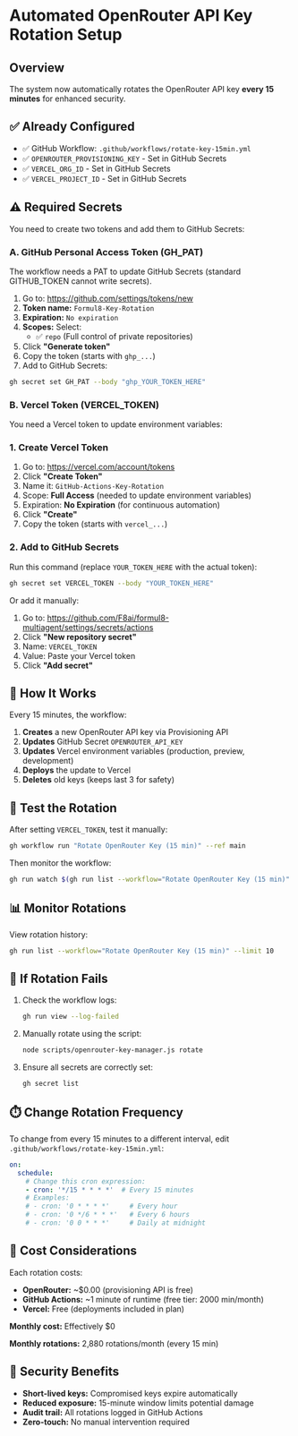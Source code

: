 # Automated OpenRouter API Key Rotation Setup

## Overview

The system now automatically rotates the OpenRouter API key **every 15 minutes** for enhanced security.

## ✅ Already Configured

- ✅ GitHub Workflow: `.github/workflows/rotate-key-15min.yml`
- ✅ `OPENROUTER_PROVISIONING_KEY` - Set in GitHub Secrets
- ✅ `VERCEL_ORG_ID` - Set in GitHub Secrets
- ✅ `VERCEL_PROJECT_ID` - Set in GitHub Secrets

## ⚠️ Required Secrets

You need to create two tokens and add them to GitHub Secrets:

### A. GitHub Personal Access Token (GH_PAT)

The workflow needs a PAT to update GitHub Secrets (standard GITHUB_TOKEN cannot write secrets).

1. Go to: https://github.com/settings/tokens/new
2. **Token name:** `Formul8-Key-Rotation`
3. **Expiration:** `No expiration`
4. **Scopes:** Select:
   - ✅ `repo` (Full control of private repositories)
5. Click **"Generate token"**
6. Copy the token (starts with `ghp_...`)
7. Add to GitHub Secrets:
```bash
gh secret set GH_PAT --body "ghp_YOUR_TOKEN_HERE"
```

### B. Vercel Token (VERCEL_TOKEN)

You need a Vercel token to update environment variables:

### 1. Create Vercel Token

1. Go to: https://vercel.com/account/tokens
2. Click **"Create Token"**
3. Name it: `GitHub-Actions-Key-Rotation`
4. Scope: **Full Access** (needed to update environment variables)
5. Expiration: **No Expiration** (for continuous automation)
6. Click **"Create"**
7. Copy the token (starts with `vercel_...`)

### 2. Add to GitHub Secrets

Run this command (replace `YOUR_TOKEN_HERE` with the actual token):

```bash
gh secret set VERCEL_TOKEN --body "YOUR_TOKEN_HERE"
```

Or add it manually:
1. Go to: https://github.com/F8ai/formul8-multiagent/settings/secrets/actions
2. Click **"New repository secret"**
3. Name: `VERCEL_TOKEN`
4. Value: Paste your Vercel token
5. Click **"Add secret"**

## 🔄 How It Works

Every 15 minutes, the workflow:

1. **Creates** a new OpenRouter API key via Provisioning API
2. **Updates** GitHub Secret `OPENROUTER_API_KEY`
3. **Updates** Vercel environment variables (production, preview, development)
4. **Deploys** the update to Vercel
5. **Deletes** old keys (keeps last 3 for safety)

## 🧪 Test the Rotation

After setting `VERCEL_TOKEN`, test it manually:

```bash
gh workflow run "Rotate OpenRouter Key (15 min)" --ref main
```

Then monitor the workflow:

```bash
gh run watch $(gh run list --workflow="Rotate OpenRouter Key (15 min)" --limit 1 --json databaseId --jq '.[0].databaseId')
```

## 📊 Monitor Rotations

View rotation history:

```bash
gh run list --workflow="Rotate OpenRouter Key (15 min)" --limit 10
```

## 🚨 If Rotation Fails

1. Check the workflow logs:
   ```bash
   gh run view --log-failed
   ```

2. Manually rotate using the script:
   ```bash
   node scripts/openrouter-key-manager.js rotate
   ```

3. Ensure all secrets are correctly set:
   ```bash
   gh secret list
   ```

## ⏱️ Change Rotation Frequency

To change from every 15 minutes to a different interval, edit `.github/workflows/rotate-key-15min.yml`:

```yaml
on:
  schedule:
    # Change this cron expression:
    - cron: '*/15 * * * *'  # Every 15 minutes
    # Examples:
    # - cron: '0 * * * *'     # Every hour
    # - cron: '0 */6 * * *'   # Every 6 hours
    # - cron: '0 0 * * *'     # Daily at midnight
```

## 📝 Cost Considerations

Each rotation costs:
- **OpenRouter:** ~$0.00 (provisioning API is free)
- **GitHub Actions:** ~1 minute of runtime (free tier: 2000 min/month)
- **Vercel:** Free (deployments included in plan)

**Monthly cost:** Effectively $0

**Monthly rotations:** 2,880 rotations/month (every 15 min)

## 🔐 Security Benefits

- **Short-lived keys:** Compromised keys expire automatically
- **Reduced exposure:** 15-minute window limits potential damage
- **Audit trail:** All rotations logged in GitHub Actions
- **Zero-touch:** No manual intervention required


